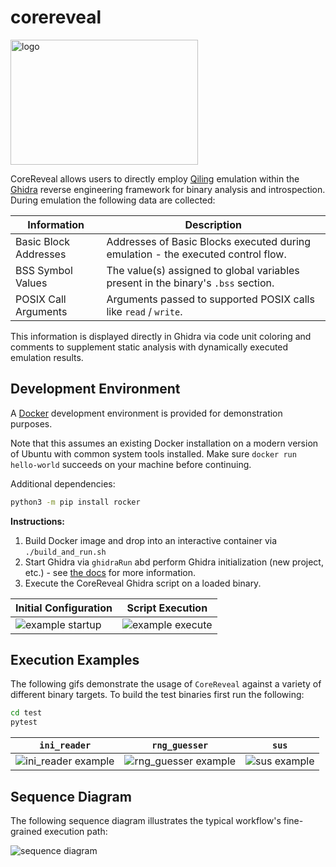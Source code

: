 # corereveal

<img src="docs/CoreReveal.svg" alt="logo" width="300" height="200">

CoreReveal allows users to directly employ [Qiling](https://qiling.io/) emulation within the [Ghidra](https://ghidra-sre.org/) reverse engineering framework for binary analysis and introspection. During emulation the following data are collected:

Information | Description
--- | ---
Basic Block Addresses | Addresses of Basic Blocks executed during emulation - the executed control flow.
BSS Symbol Values | The value(s) assigned to global variables present in the binary's `.bss` section.
POSIX Call Arguments | Arguments passed to supported POSIX calls like `read` / `write`.

This information is displayed directly in Ghidra via code unit coloring and comments to supplement static analysis with dynamically executed emulation results.

## Development Environment

A [Docker](https://www.docker.com/) development environment is provided for demonstration purposes.

Note that this assumes an existing Docker installation on a modern version of Ubuntu with common system tools installed. Make sure `docker run hello-world` succeeds on your machine before continuing.

Additional dependencies:

```bash
python3 -m pip install rocker
```

**Instructions:**
1. Build Docker image and drop into an interactive container via `./build_and_run.sh`
2. Start Ghidra via `ghidraRun` abd perform Ghidra initialization (new project, etc.) - see [the docs](https://ghidra-sre.org/) for more information.
3. Execute the CoreReveal Ghidra script on a loaded binary.

Initial Configuration | Script Execution
--- | ---
![example startup](docs/container-startup.gif) | ![example execute](docs/running-corereveal.gif)


## Execution Examples

The following gifs demonstrate the usage of `CoreReveal` against a variety of different binary targets. To build the test binaries first run the following:

```bash
cd test
pytest
```

`ini_reader` | `rng_guesser` | `sus`
--- | --- | ---
![ini_reader example](docs/example-ini-reader.gif) | ![rng_guesser example](docs/example-rng-guesser.gif) | ![sus example](docs/example-sus.gif)

## Sequence Diagram

The following sequence diagram illustrates the typical workflow's fine-grained execution path:

![sequence diagram](docs/uml/sequence.png)